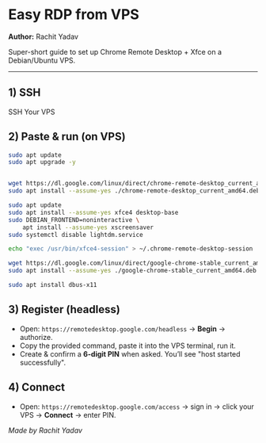 # Easy RDP from VPS

**Author:** Rachit Yadav

Super-short guide to set up Chrome Remote Desktop + Xfce on a Debian/Ubuntu VPS.

---

## 1) SSH

SSH Your VPS 

## 2) Paste & run (on VPS)

```bash
sudo apt update
sudo apt upgrade -y


wget https://dl.google.com/linux/direct/chrome-remote-desktop_current_amd64.deb
sudo apt install --assume-yes ./chrome-remote-desktop_current_amd64.deb

sudo apt update
sudo apt install --assume-yes xfce4 desktop-base
sudo DEBIAN_FRONTEND=noninteractive \
    apt install --assume-yes xscreensaver
sudo systemctl disable lightdm.service

echo "exec /usr/bin/xfce4-session" > ~/.chrome-remote-desktop-session

wget https://dl.google.com/linux/direct/google-chrome-stable_current_amd64.deb
sudo apt install --assume-yes ./google-chrome-stable_current_amd64.deb

sudo apt install dbus-x11

```

## 3) Register (headless)

* Open: `https://remotedesktop.google.com/headless` → **Begin** → authorize.
* Copy the provided command, paste it into the VPS terminal, run it.
* Create & confirm a **6-digit PIN** when asked. You’ll see "host started successfully".

## 4) Connect

* Open: `https://remotedesktop.google.com/access` → sign in → click your VPS → **Connect** → enter PIN.


*Made by Rachit Yadav*
